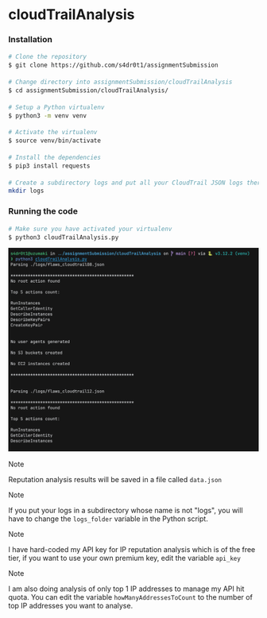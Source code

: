 # cloudTrailAnalysis

### Installation

```Bash
# Clone the repository
$ git clone https://github.com/s4dr0t1/assignmentSubmission

# Change directory into assignmentSubmission/cloudTrailAnalysis
$ cd assignmentSubmission/cloudTrailAnalysis/

# Setup a Python virtualenv
$ python3 -m venv venv

# Activate the virtualenv
$ source venv/bin/activate

# Install the dependencies
$ pip3 install requests

# Create a subdirectory logs and put all your CloudTrail JSON logs there
mkdir logs
```

### Running the code

```Bash
# Make sure you have activated your virtualenv
$ python3 cloudTrailAnalysis.py
```
![](../assets/cloudtrail_output.png)

> [!NOTE]
> Reputation analysis results will be saved in a file called `data.json`

> [!NOTE]
> If you put your logs in a subdirectory whose name is not "logs", you will have to change the `logs_folder` variable in the Python script.


> [!NOTE]  
> I have hard-coded my API key for IP reputation analysis which is of the free tier, if you want to use your own premium key, edit the variable `api_key`


> [!NOTE]  
> I am also doing analysis of only top 1 IP addresses to manage my API hit quota. You can edit the variable `howManyAddressesToCount` to the number of top IP addresses  you want to analyse.
